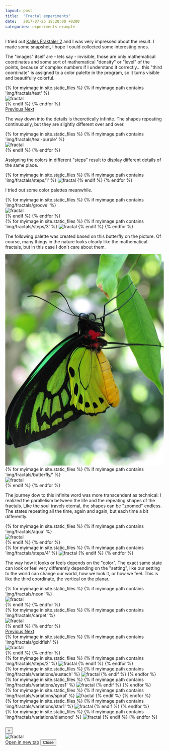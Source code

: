 ```yaml
---
layout: post
title:  "Fractal experiments"
date:   2017-07-25 18:28:00 +0200
categories: experiments example
---
```



I tried out [Kalles Fraktaler 2](http://www.chillheimer.de/kallesfraktaler/) and I was very impressed about the result. I made some snapshot, I hope I could collected some interesting ones.

The "images" itself are - lets say - invisible, those are only mathematical coordinates and some sort of mathematical "density" or "level" of the points, because of complex numbers if I understand it correctly... this "third coordinate" is assigned to a color palette in the program, so it turns visible and beautifully colorful.


<div class="d-flex justify-content-center mb-5">
  <div id="carouselFractals" class="carousel slide" data-ride="carousel" style="max-width:1000px">
    <div class="carousel-inner" role="listbox">
      {% for myimage in site.static_files %}
        {% if myimage.path contains 'img/fractals/test' %}
          <div class="carousel-item {% if myimage.path contains '286' %}active{% endif %}">
            <img class="d-block img-fluid" src="{{ site.baseurl }}{{ myimage.path }}" alt="fractal">
          </div>
        {% endif %}
      {% endfor %}
    </div>
    <a class="carousel-control-prev" href="#carouselFractals" role="button" data-slide="prev">
      <span class="carousel-control-prev-icon" aria-hidden="true"></span>
      <span class="sr-only">Previous</span>
    </a>
    <a class="carousel-control-next" href="#carouselFractals" role="button" data-slide="next">
      <span class="carousel-control-next-icon" aria-hidden="true"></span>
      <span class="sr-only">Next</span>
    </a>
  </div>
</div>

<!--more-->

The way down into the details is theoretically infinite.
The shapes repeating continuously, but they are slightly different over and over.

<div class="row gallery mb-5">
  {% for myimage in site.static_files %}
    {% if myimage.path contains 'img/fractals/teal-purple' %}
      <div class="col-sm-6 col-md-4 col-lg-3 gallery__item"
        data-toggle="modal"
        data-target="#galleryModal"
        data-name="Fractal in 'Teal-purple' color theme"
        data-image="{{ site.baseurl }}{{ myimage.path }}">
        <img class="gallery__image" src="{{ site.baseurl }}{{ myimage.path }}" alt="fractal" />
      </div>
    {% endif %}
  {% endfor %}
</div>

Assigning the colors in different "steps" result to display different details of the same place.

<div class="d-flex justify-content-center mb-5">
  <div class="crf">
    {% for myimage in site.static_files %}
      {% if myimage.path contains 'img/fractals/steps/1' %}
        <img class="crf__image" src="{{ site.baseurl }}{{ myimage.path }}" alt="fractal" />
      {% endif %}
    {% endfor %}
  </div>
</div>

I tried out some color palettes meanwhile.

<div class="row gallery mb-5">
  {% for myimage in site.static_files %}
    {% if myimage.path contains 'img/fractals/groove' %}
      <div class="col-sm-6 col-md-4 col-lg-3 gallery__item"
        data-toggle="modal"
        data-target="#galleryModal"
        data-name="Fractal in 'Groove' color theme"
        data-image="{{ site.baseurl }}{{ myimage.path }}">
        <img class="gallery__image" src="{{ site.baseurl }}{{ myimage.path }}" alt="fractal" />
      </div>
    {% endif %}
  {% endfor %}
</div>

<div class="d-flex justify-content-center mb-5">
  <div class="crf">
    {% for myimage in site.static_files %}
      {% if myimage.path contains 'img/fractals/steps/3' %}
        <img class="crf__image" src="{{ site.baseurl }}{{ myimage.path }}" alt="fractal" />
      {% endif %}
    {% endfor %}
  </div>
</div>

The following palette was created based on this butterfly on the picture. Of course, many things in the nature looks clearly like the mathematical fractals, but in this case I don't care about them.

<div class="row gallery mb-5">
  <div class="col-md-4 col-lg-3 gallery__item">
    <img class="gallery__image" src="/assets/img/fractals/butterfly.jpg" alt="fractal" />
  </div>
  <div class="col-md-8 col-lg-9">
    <div class="row gallery">
      {% for myimage in site.static_files %}
        {% if myimage.path contains 'img/fractals/butterfly/' %}
          <div class="col-sm-6 col-md-4 col-lg-3 gallery__item"
            data-toggle="modal"
            data-target="#galleryModal"
            data-name="Fractal in 'Butterfly' color theme"
            data-image="{{ site.baseurl }}{{ myimage.path }}">
            <img class="gallery__image" src="{{ site.baseurl }}{{ myimage.path }}" alt="fractal" />
          </div>
        {% endif %}
      {% endfor %}
    </div>
  </div>
</div>

The journey dow to this infinite word was more transcendent as technical. I realized the parallelism between the life and the repeating shapes of the fractals. Like the soul travels eternal, the shapes can be "zoomed" endless. The states repeating all the time, again and again, but each time a bit differently.

<div class="row gallery mb-5">
  {% for myimage in site.static_files %}
    {% if myimage.path contains 'img/fractals/aqua' %}
      <div class="col-sm-6 col-md-4 col-lg-3 gallery__item"
        data-toggle="modal"
        data-target="#galleryModal"
        data-name="Fractal in 'Aqua' color theme"
        data-image="{{ site.baseurl }}{{ myimage.path }}">
        <img class="gallery__image" src="{{ site.baseurl }}{{ myimage.path }}" alt="fractal" />
      </div>
    {% endif %}
  {% endfor %}
</div>


<div class="d-flex justify-content-center mb-5">
  <div class="crf">
    {% for myimage in site.static_files %}
      {% if myimage.path contains 'img/fractals/steps/4' %}
        <img class="crf__image" src="{{ site.baseurl }}{{ myimage.path }}" alt="fractal" />
      {% endif %}
    {% endfor %}
  </div>
</div>

The way how it looks or feels depends on the "color". The exact same state can look or feel very differently depending on the "setting", like our setting to the world can change our world, how we look it, or how we feel. This is like the third coordinate, the vertical on the planar.

<div class="row gallery mb-5">
  {% for myimage in site.static_files %}
    {% if myimage.path contains 'img/fractals/neon' %}
      <div class="col-sm-6 col-md-4 col-lg-3 gallery__item"
        data-toggle="modal"
        data-target="#galleryModal"
        data-name="Fractal in 'Neon' color theme"
        data-image="{{ site.baseurl }}{{ myimage.path }}">
        <img class="gallery__image" src="{{ site.baseurl }}{{ myimage.path }}" alt="fractal" />
      </div>
    {% endif %}
  {% endfor %}
</div>


<div class="d-flex justify-content-center mb-5">
  <div id="carouselFractalsCarpet" class="carousel slide" data-ride="carousel" style="max-width:1000px">
    <div class="carousel-inner" role="listbox">
      {% for myimage in site.static_files %}
        {% if myimage.path contains 'img/fractals/carpet' %}
          <div class="carousel-item {% if myimage.path contains '251' %}active{% endif %}">
            <img class="d-block img-fluid" src="{{ site.baseurl }}{{ myimage.path }}" alt="fractal">
          </div>
        {% endif %}
      {% endfor %}
    </div>
    <a class="carousel-control-prev" href="#carouselFractalsCarpet" role="button" data-slide="prev">
      <span class="carousel-control-prev-icon" aria-hidden="true"></span>
      <span class="sr-only">Previous</span>
    </a>
    <a class="carousel-control-next" href="#carouselFractalsCarpet" role="button" data-slide="next">
      <span class="carousel-control-next-icon" aria-hidden="true"></span>
      <span class="sr-only">Next</span>
    </a>
  </div>
</div>


<div class="row gallery mb-5">
  {% for myimage in site.static_files %}
    {% if myimage.path contains 'img/fractals/goldfish' %}
      <div class="col-sm-6 col-md-4 col-lg-3 gallery__item"
        data-toggle="modal"
        data-target="#galleryModal"
        data-name="Fractal in 'Goldfish' color theme"
        data-image="{{ site.baseurl }}{{ myimage.path }}">
        <img class="gallery__image" src="{{ site.baseurl }}{{ myimage.path }}" alt="fractal" />
      </div>
    {% endif %}
  {% endfor %}
</div>

<div class="d-flex justify-content-center mb-5">
  <div class="crf">
    {% for myimage in site.static_files %}
      {% if myimage.path contains 'img/fractals/steps/2' %}
        <img class="crf__image" src="{{ site.baseurl }}{{ myimage.path }}" alt="fractal" />
      {% endif %}
    {% endfor %}
  </div>
</div>

<div class="d-flex justify-content-center mb-5">
  <div class="crf">
    {% for myimage in site.static_files %}
      {% if myimage.path contains 'img/fractals/variations/eustach' %}
        <img class="crf__image" src="{{ site.baseurl }}{{ myimage.path }}" alt="fractal" />
      {% endif %}
    {% endfor %}
  </div>
</div>

<div class="d-flex justify-content-center mb-5">
  <div class="crf">
    {% for myimage in site.static_files %}
      {% if myimage.path contains 'img/fractals/variations/eyes1' %}
        <img class="crf__image" src="{{ site.baseurl }}{{ myimage.path }}" alt="fractal" />
      {% endif %}
    {% endfor %}
  </div>
</div>

<div class="d-flex justify-content-center mb-5">
  <div class="crf">
    {% for myimage in site.static_files %}
      {% if myimage.path contains 'img/fractals/variations/spiral' %}
        <img class="crf__image" src="{{ site.baseurl }}{{ myimage.path }}" alt="fractal" />
      {% endif %}
    {% endfor %}
  </div>
</div>

<div class="d-flex justify-content-center mb-5">
  <div class="crf">
    {% for myimage in site.static_files %}
      {% if myimage.path contains 'img/fractals/variations/star1' %}
        <img class="crf__image" src="{{ site.baseurl }}{{ myimage.path }}" alt="fractal" />
      {% endif %}
    {% endfor %}
  </div>
</div>

<div class="d-flex justify-content-center mb-5">
  <div class="crf">
    {% for myimage in site.static_files %}
      {% if myimage.path contains 'img/fractals/variations/diamond' %}
        <img class="crf__image" src="{{ site.baseurl }}{{ myimage.path }}" alt="fractal" />
      {% endif %}
    {% endfor %}
  </div>
</div>

<div class="modal fade" id="galleryModal" tabindex="-1" role="dialog" aria-labelledby="galleryModalLabel" aria-hidden="true">
  <div class="modal-dialog" role="document">
    <div class="modal-content">
      <div class="modal-header">
        <h5 class="modal-title" id="galleryModalLabel"></h5>
        <button type="button" class="close" data-dismiss="modal" aria-label="Close">
          <span aria-hidden="true">&times;</span>
        </button>
      </div>
      <div class="modal-body">
        <img class="modal-image" modal-image src="" alt="fractal" src="#" />
      </div>
      <div class="modal-footer">
        <a class="modal-link btn btn-primary" href="" target="_blank">
        Open in new tab</a>
        <button type="button" class="btn btn-secondary" data-dismiss="modal">Close</button>
      </div>
    </div>
  </div>
</div>


